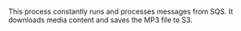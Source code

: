 This process constantly runs and processes messages from SQS. It downloads media content and saves the MP3 file to S3.